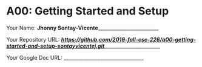 # A00: Getting Started and Setup

Your Name: ____Jhonny Sontay-Vicente_____________________________

Your Repository URL: _____https://github.com/2019-fall-csc-226/a00-getting-started-and-setup-sontayvicentej.git____________________________

Your Google Doc URL: _________________________________
